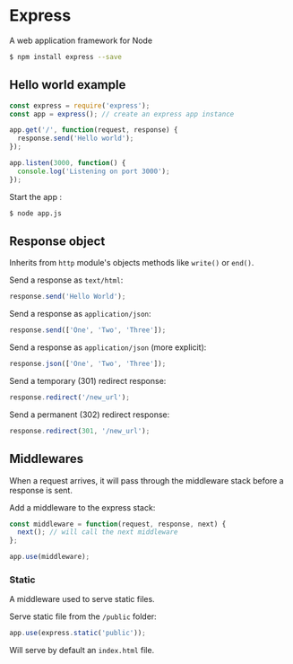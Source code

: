 # Express

A web application framework for Node

```sh
$ npm install express --save
```

## Hello world example

```js
const express = require('express');
const app = express(); // create an express app instance

app.get('/', function(request, response) {
  response.send('Hello world');
});

app.listen(3000, function() {
  console.log('Listening on port 3000');
});
```

Start the app :

```sh
$ node app.js
```

## Response object

Inherits from `http` module's objects methods like `write()` or `end()`.

Send a response as `text/html`:

```js
response.send('Hello World');
```

Send a response as `application/json`:

```js
response.send(['One', 'Two', 'Three']);
```

Send a response as `application/json` (more explicit):

```js
response.json(['One', 'Two', 'Three']);
```

Send a temporary (301) redirect response:

```js
response.redirect('/new_url');
```

Send a permanent (302) redirect response:

```js
response.redirect(301, '/new_url');
```


## Middlewares

When a request arrives, it will pass through the middleware stack before a response is sent.

Add a middleware to the express stack:

```js
const middleware = function(request, response, next) {
  next(); // will call the next middleware
};

app.use(middleware);
```

### Static

A middleware used to serve static files.

Serve static file from the `/public` folder:

```js
app.use(express.static('public'));
```

Will serve by default an `index.html` file.
